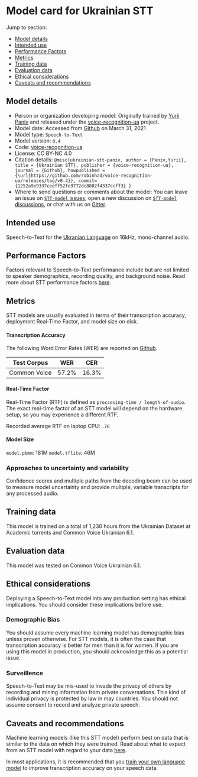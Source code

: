 # Model card for Ukrainian STT

Jump to section:

- [Model details](#model-details)
- [Intended use](#intended-use)
- [Performance Factors](#performance-factors)
- [Metrics](#metrics)
- [Training data](#training-data)
- [Evaluation data](#evaluation-data)
- [Ethical considerations](#ethical-considerations)
- [Caveats and recommendations](#caveats-and-recommendations)

## Model details

- Person or organization developing model: Originally trained by [Yurii Paniv](https://github.com/robinhad) and released under the [voice-recognition-ua](https://github.com/robinhad/voice-recognition-ua) project.
- Model date: Accessed from [Github](https://github.com/robinhad/voice-recognition-ua/releases/tag/v0.4) on March 31, 2021
- Model type: `Speech-to-Text`
- Model version: `0.4`
- Code: [voice-recognition-ua](https://github.com/robinhad/voice-recognition-ua)
- License: CC BY-NC 4.0
- Citation details: `@misc{ukrainian-stt-paniv,
author = {Paniv,Yurii},
title = {Ukrainian STT},
publisher = {voice-recognition-ua},
journal = {Github},
howpublished = {\url{https://github.com/robinhad/voice-recognition-ua/releases/tag/v0.4}},
commit={1252a9e9337ceeff52fe9772dc8802f4337ccff3}
}`
- Where to send questions or comments about the model: You can leave an issue on [`STT-model` issues](https://github.com/coqui-ai/STT-models/issues), open a new discussion on [`STT-model` discussions](https://github.com/coqui-ai/STT-models/discussions), or chat with us on [Gitter](https://gitter.im/coqui-ai/).

## Intended use

Speech-to-Text for the [Ukranian Language](https://en.wikipedia.org/wiki/Ukrainian_language) on 16kHz, mono-channel audio.

## Performance Factors

Factors relevant to Speech-to-Text performance include but are not limited to speaker demographics, recording quality, and background noise. Read more about STT performance factors [here](https://stt.readthedocs.io/en/latest/DEPLOYMENT.html#how-will-a-model-perform-on-my-data).

## Metrics

STT models are usually evaluated in terms of their transcription accuracy, deployment Real-Time Factor, and model size on disk.

#### Transcription Accuracy

The following Word Error Rates (WER) are reported on [Github](https://github.com/robinhad/voice-recognition-ua/releases/tag/v0.4).

|Test Corpus|WER|CER|
|-----------|---|---|
|Common Voice|57.2\%|16.3\%|
	
#### Real-Time Factor

Real-Time Factor (RTF) is defined as `proccesing-time / length-of-audio`. The exact real-time factor of an STT model will depend on the hardware setup, so you may experience a different RTF.

Recorded average RTF on laptop CPU: `.76`

#### Model Size

`model.pbmm`: 181M
`model.tflite`: 46M

### Approaches to uncertainty and variability

Confidence scores and multiple paths from the decoding beam can be used to measure model uncertainty and provide multiple, variable transcripts for any processed audio.

## Training data

This model is trained on a total of 1,230 hours from the Ukrainian Dataset at Academic torrents and Common Voice Ukrainian 6.1.

## Evaluation data

This model was tested on Common Voice Ukrainian 6.1.

## Ethical considerations

Deploying a Speech-to-Text model into any production setting has ethical implications. You should consider these implications before use.

### Demographic Bias

You should assume every machine learning model has demographic bias unless proven otherwise. For STT models, it is often the case that transcription accuracy is better for men than it is for women. If you are using this model in production, you should acknowledge this as a potential issue.

### Surveillence

Speech-to-Text may be mis-used to invade the privacy of others by recording and mining information from private conversations. This kind of individual privacy is protected by law in may countries. You should not assume consent to record and analyze private speech.

## Caveats and recommendations

Machine learning models (like this STT model) perform best on data that is similar to the data on which they were trained. Read about what to expect from an STT model with regard to your data [here](https://stt.readthedocs.io/en/latest/DEPLOYMENT.html#how-will-a-model-perform-on-my-data). 

In most applications, it is recommended that you [train your own language model](https://stt.readthedocs.io/en/latest/LANGUAGE_MODEL.html) to improve transcription accuracy on your speech data.
